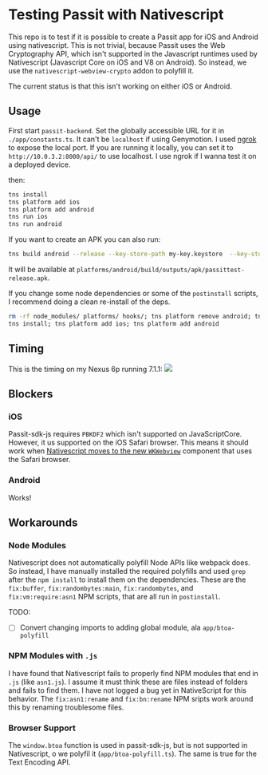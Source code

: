# Testing Passit with Nativescript

This repo is to test if it is possible to create a Passit app for iOS and Android using nativescript.
This is not trivial, because Passit uses the Web Cryptography API, which isn't supported in the Javascript
runtimes used by Nativescript (Javascript Core on iOS and V8 on Android). So instead, we use the
`nativescript-webview-crypto` addon to polyfill it.


The current status is that this isn't working on either iOS or Android.


## Usage

First start `passit-backend`. Set the globally accessible URL for it in
`./app/constants.ts`. It can't be `localhost` if using Genymotion.
I used [ngrok](https://ngrok.com/) to expose the local port. If you are
 running it locally, you can set it to `http://10.0.3.2:8000/api/`
to use localhost. I  use ngrok if I wanna test it on a deployed device.

then:

```bash
tns install
tns platform add ios
tns platform add android
tns run ios
tns run android
```


If you want to create an APK you can also run:

```bash
tns build android --release --key-store-path my-key.keystore  --key-store-alias prod --key-store-alias-password saul123 --key-store-password saul123
```

It will be available at `platforms/android/build/outputs/apk/passittest-release.apk`.

If you change some node dependencies or some of the `postinstall` scripts, I recommend
doing a clean re-install of the deps.


```bash
rm -rf node_modules/ platforms/ hooks/; tns platform remove android; tns platform remove android
tns install; tns platform add ios; tns platform add android
```

## Timing

This is the timing on my Nexus 6p running 7.1.1: ![](https://lh6.googleusercontent.com/vWb8lCS3gXXJv2mH5JcvinjIExiUcJKHekfXEiDpgAXB94mTEV0zV8u28ydaZZq8BXtBa3YZD6D_L7gEUb3Bt0EK10M8XN9BtHLy=w3840-h2048-rw)


## Blockers

### iOS

Passit-sdk-js requires `PBKDF2` which isn't supported on JavaScriptCore. However,
it us supported on the iOS Safari browser. This means it should work when
[Nativescript moves to the new `WKWebview`](https://github.com/NativeScript/NativeScript/issues/1287)
component that uses the Safari browser.


### Android
Works!

## Workarounds

### Node Modules
Nativescript does not automatically polyfill Node APIs like webpack does.
So instead, I have manually installed the required polyfills and used `grep`
after the `npm install` to install them on the dependencies. These  are the
`fix:buffer`, `fix:randombytes:main`, `fix:randombytes`, and `fix:vm:require:asn1`
NPM scripts, that are all run in `postinstall`.

TODO:
- [ ] Convert changing imports to adding global module, ala `app/btoa-polyfill`

### NPM Modules with `.js`
I have found that Nativescript fails to properly find NPM modules that end in `.js` (like `asn1.js`).
I assume it must think these are files instead of folders and fails to find them. I have not
logged a bug yet in NativeScript for this behavior. The `fix:asn1:rename` and `fix:bn:rename`
NPM sripts work around this by renaming troublesome files.

### Browser Support

The `window.btoa` function is used in passit-sdk-js, but is not supported in
Nativescript, o we polyfil it (`app/btoa-polyfill.ts`). The same is true for
the Text Encoding API.
